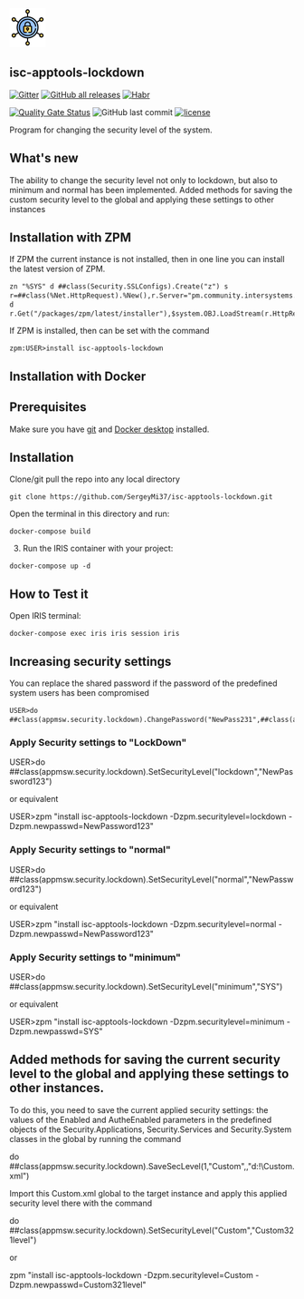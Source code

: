 ![](https://github.com/SergeyMi37/isc-apptools-lockdown/blob/master/doc/Screenshot_5.png)
## isc-apptools-lockdown
[![Gitter](https://img.shields.io/badge/Available%20on-Intersystems%20Open%20Exchange-00b2a9.svg)](https://openexchange.intersystems.com/package/isc-apptools-lockdown)
[![GitHub all releases](https://img.shields.io/badge/Available%20on-GitHub-black)](https://github.com/SergeyMi37/isc-apptools-lockdown)
[![Habr](https://img.shields.io/badge/Available%20article%20on-Intersystems%20Community-orange)](https://community.intersystems.com/post/increasing-security-intersystems-iris-dbms)

 [![Quality Gate Status](https://community.objectscriptquality.com/api/project_badges/measure?project=intersystems_iris_community%2Fisc-apptools-lockdown&metric=alert_status)](https://community.objectscriptquality.com/dashboard?id=intersystems_iris_community%2Fisc-apptools-lockdown)
 <img alt="GitHub last commit" src="https://img.shields.io/github/last-commit/SergeyMi37/isc-apptools-lockdown"> 
 [![license](https://img.shields.io/badge/License-MIT-yellow.svg)](https://opensource.org/licenses/MIT)



Program for changing the security level of the system.

## What's new
The ability to change the security level not only to lockdown, but also to minimum and normal has been implemented.
Added methods for saving the custom security level to the global and applying these settings to other instances


## Installation with ZPM

If ZPM the current instance is not installed, then in one line you can install the latest version of ZPM.
```
zn "%SYS" d ##class(Security.SSLConfigs).Create("z") s r=##class(%Net.HttpRequest).%New(),r.Server="pm.community.intersystems.com",r.SSLConfiguration="z" d r.Get("/packages/zpm/latest/installer"),$system.OBJ.LoadStream(r.HttpResponse.Data,"c")
```
If ZPM is installed, then can be set with the command
```
zpm:USER>install isc-apptools-lockdown
```
## Installation with Docker

## Prerequisites
Make sure you have [git](https://git-scm.com/book/en/v2/Getting-Started-Installing-Git) and [Docker desktop](https://www.docker.com/products/docker-desktop) installed.

## Installation 
Clone/git pull the repo into any local directory

```
git clone https://github.com/SergeyMi37/isc-apptools-lockdown.git
```

Open the terminal in this directory and run:

```
docker-compose build
```

3. Run the IRIS container with your project:

```
docker-compose up -d
```

## How to Test it
Open IRIS terminal:

```
docker-compose exec iris iris session iris
```

## Increasing security settings
You can replace the shared password if the password of the predefined system users has been compromised
```
USER>do ##class(appmsw.security.lockdown).ChangePassword("NewPass231",##class(appmsw.security.lockdown).GetPreparedUsers())
```

### Apply Security settings to "LockDown"

USER>do ##class(appmsw.security.lockdown).SetSecurityLevel("lockdown","NewPassword123")

or equivalent

USER>zpm "install isc-apptools-lockdown -Dzpm.securitylevel=lockdown -Dzpm.newpasswd=NewPassword123"


### Apply Security settings to "normal"

USER>do ##class(appmsw.security.lockdown).SetSecurityLevel("normal","NewPassword123")

or equivalent

USER>zpm "install isc-apptools-lockdown -Dzpm.securitylevel=normal -Dzpm.newpasswd=NewPassword123"



### Apply Security settings to "minimum"

USER>do ##class(appmsw.security.lockdown).SetSecurityLevel("minimum","SYS")

or equivalent

USER>zpm "install isc-apptools-lockdown -Dzpm.securitylevel=minimum -Dzpm.newpasswd=SYS"


## Added methods for saving the current security level to the global and applying these settings to other instances.

To do this, you need to save the current applied security settings: the values ​​of the Enabled and AutheEnabled parameters in the predefined objects of the Security.Applications, Security.Services and Security.System classes in the global by running the command

do ##class(appmsw.security.lockdown).SaveSecLevel(1,"Custom",,"d:\!\Custom.xml")

Import this Custom.xml global to the target instance and apply this applied security level there with the command

do ##class(appmsw.security.lockdown).SetSecurityLevel("Custom","Custom321level")

or

zpm "install isc-apptools-lockdown -Dzpm.securitylevel=Custom -Dzpm.newpasswd=Custom321level"

